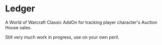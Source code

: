 # Ledger

A World of Warcraft Classic AddOn for tracking player character's Auction House sales.

Still very much work in progress, use on your own peril.
